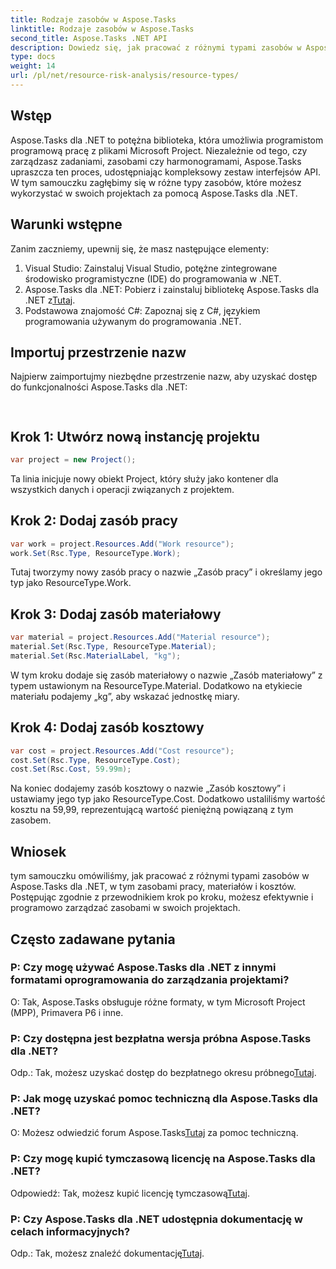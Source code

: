 ```yaml
---
title: Rodzaje zasobów w Aspose.Tasks
linktitle: Rodzaje zasobów w Aspose.Tasks
second_title: Aspose.Tasks .NET API
description: Dowiedz się, jak pracować z różnymi typami zasobów w Aspose.Tasks dla .NET, w tym zasobami pracy, materiałami i kosztami, poprzez samouczek krok po kroku.
type: docs
weight: 14
url: /pl/net/resource-risk-analysis/resource-types/
---
```

## Wstęp
Aspose.Tasks dla .NET to potężna biblioteka, która umożliwia programistom programową pracę z plikami Microsoft Project. Niezależnie od tego, czy zarządzasz zadaniami, zasobami czy harmonogramami, Aspose.Tasks upraszcza ten proces, udostępniając kompleksowy zestaw interfejsów API. W tym samouczku zagłębimy się w różne typy zasobów, które możesz wykorzystać w swoich projektach za pomocą Aspose.Tasks dla .NET.
## Warunki wstępne
Zanim zaczniemy, upewnij się, że masz następujące elementy:
1. Visual Studio: Zainstaluj Visual Studio, potężne zintegrowane środowisko programistyczne (IDE) do programowania w .NET.
2.  Aspose.Tasks dla .NET: Pobierz i zainstaluj bibliotekę Aspose.Tasks dla .NET z[Tutaj](https://releases.aspose.com/tasks/net/).
3. Podstawowa znajomość C#: Zapoznaj się z C#, językiem programowania używanym do programowania .NET.

## Importuj przestrzenie nazw
Najpierw zaimportujmy niezbędne przestrzenie nazw, aby uzyskać dostęp do funkcjonalności Aspose.Tasks dla .NET:
```csharp
    
```

## Krok 1: Utwórz nową instancję projektu
```csharp
var project = new Project();
```
Ta linia inicjuje nowy obiekt Project, który służy jako kontener dla wszystkich danych i operacji związanych z projektem.
## Krok 2: Dodaj zasób pracy
```csharp
var work = project.Resources.Add("Work resource");
work.Set(Rsc.Type, ResourceType.Work);
```
Tutaj tworzymy nowy zasób pracy o nazwie „Zasób pracy” i określamy jego typ jako ResourceType.Work.
## Krok 3: Dodaj zasób materiałowy
```csharp
var material = project.Resources.Add("Material resource");
material.Set(Rsc.Type, ResourceType.Material);
material.Set(Rsc.MaterialLabel, "kg");
```
W tym kroku dodaje się zasób materiałowy o nazwie „Zasób materiałowy” z typem ustawionym na ResourceType.Material. Dodatkowo na etykiecie materiału podajemy „kg”, aby wskazać jednostkę miary.
## Krok 4: Dodaj zasób kosztowy
```csharp
var cost = project.Resources.Add("Cost resource");
cost.Set(Rsc.Type, ResourceType.Cost);
cost.Set(Rsc.Cost, 59.99m);
```
Na koniec dodajemy zasób kosztowy o nazwie „Zasób kosztowy” i ustawiamy jego typ jako ResourceType.Cost. Dodatkowo ustaliliśmy wartość kosztu na 59,99, reprezentującą wartość pieniężną powiązaną z tym zasobem.

## Wniosek
tym samouczku omówiliśmy, jak pracować z różnymi typami zasobów w Aspose.Tasks dla .NET, w tym zasobami pracy, materiałów i kosztów. Postępując zgodnie z przewodnikiem krok po kroku, możesz efektywnie i programowo zarządzać zasobami w swoich projektach.
## Często zadawane pytania
### P: Czy mogę używać Aspose.Tasks dla .NET z innymi formatami oprogramowania do zarządzania projektami?
O: Tak, Aspose.Tasks obsługuje różne formaty, w tym Microsoft Project (MPP), Primavera P6 i inne.
### P: Czy dostępna jest bezpłatna wersja próbna Aspose.Tasks dla .NET?
 Odp.: Tak, możesz uzyskać dostęp do bezpłatnego okresu próbnego[Tutaj](https://releases.aspose.com/).
### P: Jak mogę uzyskać pomoc techniczną dla Aspose.Tasks dla .NET?
 O: Możesz odwiedzić forum Aspose.Tasks[Tutaj](https://forum.aspose.com/c/tasks/15) za pomoc techniczną.
### P: Czy mogę kupić tymczasową licencję na Aspose.Tasks dla .NET?
 Odpowiedź: Tak, możesz kupić licencję tymczasową[Tutaj](https://purchase.aspose.com/temporary-license/).
### P: Czy Aspose.Tasks dla .NET udostępnia dokumentację w celach informacyjnych?
 Odp.: Tak, możesz znaleźć dokumentację[Tutaj](https://reference.aspose.com/tasks/net/).